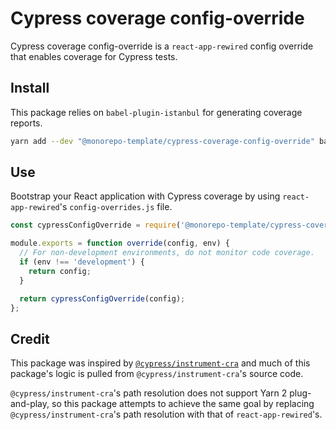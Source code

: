# Cypress coverage config-override

Cypress coverage config-override is a `react-app-rewired` config override that
enables coverage for Cypress tests.

## Install

This package relies on `babel-plugin-istanbul` for generating coverage reports.

```sh
yarn add --dev "@monorepo-template/cypress-coverage-config-override" babel-plugin-istanbul
```

## Use

Bootstrap your React application with Cypress coverage by using
`react-app-rewired`'s `config-overrides.js` file.

```js
const cypressConfigOverride = require('@monorepo-template/cypress-coverage-config-override');

module.exports = function override(config, env) {
  // For non-development environments, do not monitor code coverage.
  if (env !== 'development') {
    return config;
  }

  return cypressConfigOverride(config);
};
```

## Credit

This package was inspired by
[`@cypress/instrument-cra`](https://github.com/cypress-io/instrument-cra) and
much of this package's logic is pulled from `@cypress/instrument-cra`'s source
code.

`@cypress/instrument-cra`'s path resolution does not support Yarn 2
plug-and-play, so this package attempts to achieve the same goal by replacing
`@cypress/instrument-cra`'s path resolution with that of `react-app-rewired`'s.
